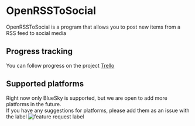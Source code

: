 # OpenRSSToSocial
OpenRSSToSocial is a program that allows you to post new items from a RSS feed to social media

## Progress tracking
You can follow progress on the project [Trello](https://trello.com/b/D2oH633y)

## Supported platforms
Right now only BlueSky is supported, but we are open to add more platforms in the future.<br/>
If you have any suggestions for platforms, please add them as an issue with the label ![feature request label](https://img.shields.io/github/labels/jacobscheelhansen/OpenRSSToSocial/feature%20request)
